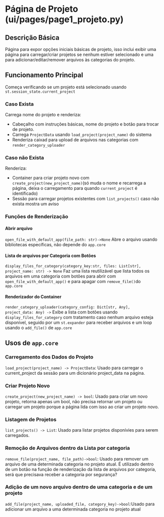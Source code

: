 # Página de Projeto (ui/pages/page1_projeto.py)

## Descrição Básica
Página para expor opções iniciais básicas de projeto, isso inclui exibir uma página para carregar/criar projetos se nenhum estiver selecionado e uma para adicionar/editar/remover arquivos às categorias do projeto.


## Funcionamento Principal
Começa verificando se um projeto está selecionado usando `st.session_state.current_project`
### Caso Exista
Carrega nome do projeto e renderiza:
- Cabeçalho com instruções básicas, nome do projeto e botão para trocar de projeto.
- Carrega `ProjectData` usando `load_project(project_name)` do sistema
- Renderiza caixad para upload de arquivos nas categorias com `render_category_uploader`

### Caso não Exista
Renderiza:
- Container para criar projeto novo com `create_project(new_project_name)`(só muda o nome e recarrega a página, deixa o carregamento para quando `current_project` é identificado)
- Sessão para carregar projetos existentes com `list_projects()` caso não exista mostra um aviso

### Funções de Renderização
#### Abrir arquivo
`open_file_with_default_app(file_path: str)->None`
Abre o arquivo usando bibliotecas específicas, não depende do `app.core`
 
#### Lista de arquivos por Categoria com Botões
`display_files_for_category(category_key:str, files: List[str], project_name: str) -> None`
Faz uma lista reutilizável que lista todos os arquivos em uma categoria com botões para abrir com `open_file_with_default_app()` e para apagar com `remove_file()`do `app.core`


#### Renderizador do Container 
`render_category_uploader(category_config: Dict[str, Any], project_data: Any) ->`
Exibe a lista com botões usando `display_files_for_category` com tratamento caso nenhum arquivo esteja disponível, seguido por um `st.expander` para receber arquivos e um loop usando o `add_file()` de `app.core`


## Usos de `app.core`

### Carregamento dos Dados do Projeto
`load_project(project_name) -> ProjectData`: Usado para carregar o current_project da sessão para um dicionário project_data na página.


### Criar Projeto Novo
`create_project(new_project_name) -> bool`: Usado para criar um novo projeto, retorna apenas um bool, não precisa retornar um projeto ou carregar um projeto porque a página lida com isso ao criar um projeto novo.


### Listagem de Projetos
`list_projects() -> List`: Usado para listar projetos disponívies para serem carregados.

### Remoção de Arquivos dentro da Lista por categoria
`remove_file(project_name, file_path)->bool`: Usado para remover um arquivo de uma determinada categoria no projeto atual. É utilizado dentro de um botão na função de renderização da lista de arquivos por categoria, será que precisava receber a categoria por segurança?

### Adição de um novo arquivo dentro de uma categoria e de um projeto
`add_file(project_name, uploaded_file, category_key)->bool`:Usado para adicionar um arquivo a uma determinada categoria no projeto atual
